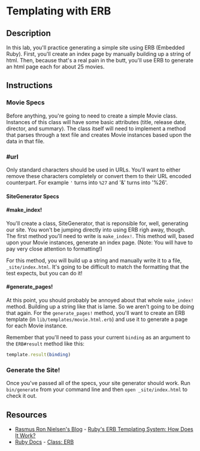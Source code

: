 

# Templating with ERB

## Description

In this lab, you'll practice generating a simple site using ERB (Embedded Ruby). First, you'll create an index page by manually building up a string of html. Then, because that's a real pain in the butt, you'll use ERB to generate an html page each for about 25 movies.

## Instructions

### Movie Specs

Before anything, you're going to need to create a simple Movie class. Instances of this class will have some basic attributes (title, release date, director, and summary). The class itself will need to implement a method that parses through a text file and creates Movie instances based upon the data in that file.

### #url
Only standard characters should be used in URLs. You'll want to either remove these characters completely or convert them to their URL encoded counterpart. For example `'` turns into `%27` and '&' turns into '%26'.

#### SiteGenerator Specs

#### #make_index!

You'll create a class, SiteGenerator, that is reponsible for, well, generating our site. You won't be jumping directly into using ERB righ away, though. The first method you'll need to write is `make_index!`. This method will, based upon your Movie instances, generate an index page. (Note: You will have to pay very close attention to formatting!)

For this method, you will build up a string and manually write it to a file, `_site/index.html`. It's going to be difficult to match the formatting that the test expects, but you can do it!

#### #generate_pages!

At this point, you should probably be annoyed about that whole `make_index!` method. Building up a string like that is lame. So we aren't going to be doing that again. For the `generate_pages!` method, you'll want to create an ERB template (in `lib/templates/movie.html.erb`) and use it to generate a page for each Movie instance.

Remember that you'll need to pass your current `binding` as an argument to the `ERB#result` method like this:

```ruby
template.result(binding)
```

### Generate the Site!

Once you've passed all of the specs, your site generator should work. Run `bin/generate` from your command line and then `open _site/index.html` to check it out.

## Resources
* [Rasmus Ron Nielsen's Blog](http://www.rrn.dk/) - [Ruby's ERB Templating System: How Does It Work?](http://www.rrn.dk/rubys-erb-templating-system)
* [Ruby Docs](http://www.ruby-doc.org/) - [Class: ERB](http://www.ruby-doc.org/stdlib-2.1.1/libdoc/erb/rdoc/ERB.html)
